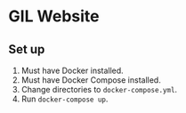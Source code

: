 # GIL Website

## Set up
1. Must have Docker installed.
2. Must have Docker Compose installed.
3. Change directories to `docker-compose.yml`.
4. Run `docker-compose up`.
